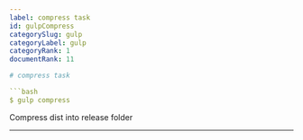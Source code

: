 ```yaml
---
label: compress task
id: gulpCompress
categorySlug: gulp
categoryLabel: gulp
categoryRank: 1
documentRank: 11

# compress task

```bash
$ gulp compress
```

Compress dist into release folder

---
```

